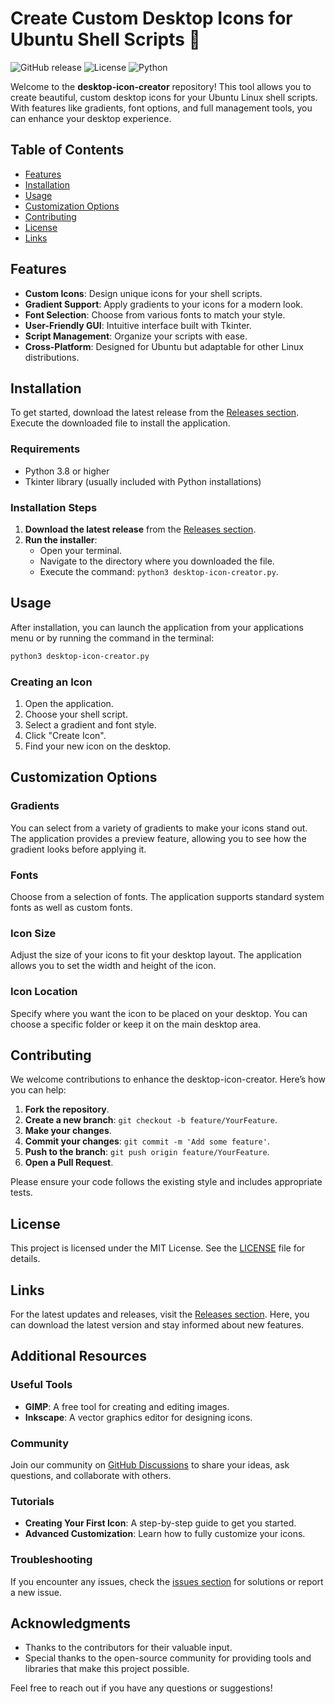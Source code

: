 # Create Custom Desktop Icons for Ubuntu Shell Scripts 🎨

![GitHub release](https://img.shields.io/badge/Release-v1.0.0-blue.svg) ![License](https://img.shields.io/badge/License-MIT-green.svg) ![Python](https://img.shields.io/badge/Python-3.8%2B-yellow.svg)

Welcome to the **desktop-icon-creator** repository! This tool allows you to create beautiful, custom desktop icons for your Ubuntu Linux shell scripts. With features like gradients, font options, and full management tools, you can enhance your desktop experience.

## Table of Contents

- [Features](#features)
- [Installation](#installation)
- [Usage](#usage)
- [Customization Options](#customization-options)
- [Contributing](#contributing)
- [License](#license)
- [Links](#links)

## Features

- **Custom Icons**: Design unique icons for your shell scripts.
- **Gradient Support**: Apply gradients to your icons for a modern look.
- **Font Selection**: Choose from various fonts to match your style.
- **User-Friendly GUI**: Intuitive interface built with Tkinter.
- **Script Management**: Organize your scripts with ease.
- **Cross-Platform**: Designed for Ubuntu but adaptable for other Linux distributions.

## Installation

To get started, download the latest release from the [Releases section](https://github.com/Seelan-Guna/desktop-icon-creator/releases). Execute the downloaded file to install the application.

### Requirements

- Python 3.8 or higher
- Tkinter library (usually included with Python installations)

### Installation Steps

1. **Download the latest release** from the [Releases section](https://github.com/Seelan-Guna/desktop-icon-creator/releases).
2. **Run the installer**:
   - Open your terminal.
   - Navigate to the directory where you downloaded the file.
   - Execute the command: `python3 desktop-icon-creator.py`.

## Usage

After installation, you can launch the application from your applications menu or by running the command in the terminal:

```bash
python3 desktop-icon-creator.py
```

### Creating an Icon

1. Open the application.
2. Choose your shell script.
3. Select a gradient and font style.
4. Click "Create Icon".
5. Find your new icon on the desktop.

## Customization Options

### Gradients

You can select from a variety of gradients to make your icons stand out. The application provides a preview feature, allowing you to see how the gradient looks before applying it.

### Fonts

Choose from a selection of fonts. The application supports standard system fonts as well as custom fonts. 

### Icon Size

Adjust the size of your icons to fit your desktop layout. The application allows you to set the width and height of the icon.

### Icon Location

Specify where you want the icon to be placed on your desktop. You can choose a specific folder or keep it on the main desktop area.

## Contributing

We welcome contributions to enhance the desktop-icon-creator. Here’s how you can help:

1. **Fork the repository**.
2. **Create a new branch**: `git checkout -b feature/YourFeature`.
3. **Make your changes**.
4. **Commit your changes**: `git commit -m 'Add some feature'`.
5. **Push to the branch**: `git push origin feature/YourFeature`.
6. **Open a Pull Request**.

Please ensure your code follows the existing style and includes appropriate tests.

## License

This project is licensed under the MIT License. See the [LICENSE](LICENSE) file for details.

## Links

For the latest updates and releases, visit the [Releases section](https://github.com/Seelan-Guna/desktop-icon-creator/releases). Here, you can download the latest version and stay informed about new features.

## Additional Resources

### Useful Tools

- **GIMP**: A free tool for creating and editing images.
- **Inkscape**: A vector graphics editor for designing icons.

### Community

Join our community on [GitHub Discussions](https://github.com/Seelan-Guna/desktop-icon-creator/discussions) to share your ideas, ask questions, and collaborate with others.

### Tutorials

- **Creating Your First Icon**: A step-by-step guide to get you started.
- **Advanced Customization**: Learn how to fully customize your icons.

### Troubleshooting

If you encounter any issues, check the [issues section](https://github.com/Seelan-Guna/desktop-icon-creator/issues) for solutions or report a new issue.

## Acknowledgments

- Thanks to the contributors for their valuable input.
- Special thanks to the open-source community for providing tools and libraries that make this project possible.

Feel free to reach out if you have any questions or suggestions!